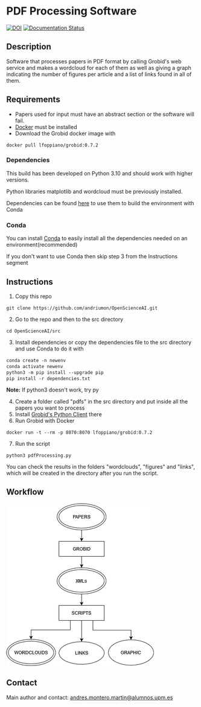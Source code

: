 # PDF Processing Software

[![DOI](https://zenodo.org/badge/DOI/10.5281/zenodo.7708015.svg)](https://doi.org/10.5281/zenodo.7708015)
[![Documentation Status](https://readthedocs.org/projects/openscienceai/badge/?version=latest)](https://openscienceai.readthedocs.io/en/latest/?badge=latest)

## Description

Software that processes papers in PDF format by calling Grobid's web service and makes a wordcloud for each of them as well as giving a graph indicating the number of figures per article and a list of links found in all of them.

## Requirements

- Papers used for input must have an abstract section or the software will fail.
- [Docker](https://www.docker.com/) must be installed
- Download the Grobid docker image with 
```console
docker pull lfoppiano/grobid:0.7.2
```

### Dependencies

This build has been developed on Python 3.10 and should work with higher versions.

Python libraries matplotlib and wordcloud must be previously installed.

Dependencies can be found [here](/dependencies/dependencies.txt) to use them to build the environment with Conda

### Conda

You can install [Conda](https://conda.io/projects/conda/en/latest/user-guide/install/index.html) to easily install all the dependencies needed on an environment(recommended)

If you don't want to use Conda then skip step 3 from the Instructions segment

## Instructions

1. Copy this repo
```console
git clone https://github.com/andriumon/OpenScienceAI.git
```
2. Go to the repo and then to the src directory
```console
cd OpenScienceAI/src 
```
3. Install dependencies or copy the dependencies file to the src directory and use Conda to do it with
```console
conda create -n newenv  
conda activate newenv  
python3 -m pip install --upgrade pip  
pip install -r dependencies.txt
```
**Note:** If python3 doesn't work, try py  

4. Create a folder called "pdfs" in the src directory and put inside all the papers you want to process
5. Install [Grobid's Python Client](https://github.com/kermitt2/grobid_client_python) there
6. Run Grobid with Docker
```console
docker run -t --rm -p 8070:8070 lfoppiano/grobid:0.7.2
```
7. Run the script
```console
python3 pdfProcessing.py
```

You can check the results in the folders "wordclouds", "figures" and "links", which will be created in the directory after you run the script.

## Workflow

![This is a total mess](/assets/workflow.png "Software's Workflow")

## Contact

Main author and contact: andres.montero.martin@alumnos.upm.es
